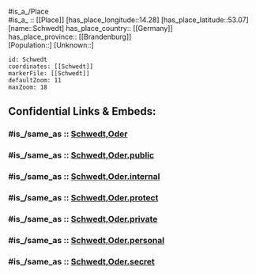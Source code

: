 ﻿---
confidential: public
isDeleted: false
location:
- 53.07
- 14.28
mapmarker: city
mapzoom:
- 7
- 12
SpocWebEntityId: 34104
tags:
- geo/City
type: City
---

#is_a_/Place  
#is_a_ :: [[Place]] 
[has_place_longitude::14.28] 
[has_place_latitude::53.07] 
[name::Schwedt] 
has_place_country:: [[Germany]]  
has_place_province:: [[Brandenburg]]  
[Population::] 
[Unknown::] 


```leaflet
id: Schwedt
coordinates: [[Schwedt]] 
markerFile: [[Schwedt]] 
defaultZoom: 11 
maxZoom: 18
```


## Confidential Links & Embeds: 

### #is_/same_as :: [Schwedt,Oder](/_Standards/Earth/Continent/Europe/Europe~Central/Germany/Germany~East/Brandenburg/counties~Brandenburg/Uckermark/cities~Uckermark/Schwedt,Oder.md) 

### #is_/same_as :: [Schwedt,Oder.public](/_public/Earth/Continent/Europe/Europe~Central/Germany/Germany~East/Brandenburg/counties~Brandenburg/Uckermark/cities~Uckermark/Schwedt,Oder.public.md) 

### #is_/same_as :: [Schwedt,Oder.internal](/_internal/Earth/Continent/Europe/Europe~Central/Germany/Germany~East/Brandenburg/counties~Brandenburg/Uckermark/cities~Uckermark/Schwedt,Oder.internal.md) 

### #is_/same_as :: [Schwedt,Oder.protect](/_protect/Earth/Continent/Europe/Europe~Central/Germany/Germany~East/Brandenburg/counties~Brandenburg/Uckermark/cities~Uckermark/Schwedt,Oder.protect.md) 

### #is_/same_as :: [Schwedt,Oder.private](/_private/Earth/Continent/Europe/Europe~Central/Germany/Germany~East/Brandenburg/counties~Brandenburg/Uckermark/cities~Uckermark/Schwedt,Oder.private.md) 

### #is_/same_as :: [Schwedt,Oder.personal](/_personal/Earth/Continent/Europe/Europe~Central/Germany/Germany~East/Brandenburg/counties~Brandenburg/Uckermark/cities~Uckermark/Schwedt,Oder.personal.md) 

### #is_/same_as :: [Schwedt,Oder.secret](/_secret/Earth/Continent/Europe/Europe~Central/Germany/Germany~East/Brandenburg/counties~Brandenburg/Uckermark/cities~Uckermark/Schwedt,Oder.secret.md)

